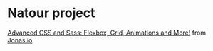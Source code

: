 # Natour project

[Advanced CSS and Sass: Flexbox, Grid, Animations and More!](https://www.udemy.com/course/advanced-css-and-sass/) from [Jonas.io](https://codingheroes.io/)
